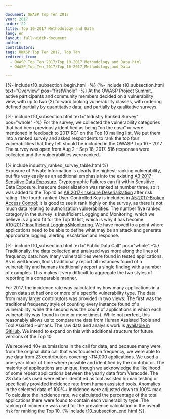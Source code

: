 ```yaml
---

document: OWASP Top Ten 2017
year: 2017
order: 22
title: Top 10-2017 Methodology and Data
lang: en
layout: full-width-document
author:
contributors:
tags: OWASP Top Ten 2017, Top Ten
redirect_from:
  - OWASP_Top_Ten_2017/Top_10-2017_Methodology_and_Data.html
  - OWASP_Top_Ten_2017/Top_10-2017_Methodology_and_Data

---
```

{%- include t10_subsection_begin.html -%}
{%- include t10_subsection.html text="Overview" pos="firstWhole" -%}
At the OWASP Project Summit, active participants and community members decided on a vulnerability view, with up to two (2) forward looking vulnerability classes, with ordering defined partially by quantitative data, and partially by qualitative surveys.

{%- include t10_subsection.html text="Industry Ranked Survey" pos="whole" -%}
For the survey, we collected the vulnerability categories that had been previously identified as being “on the cusp” or were mentioned in feedback to 2017 RC1 on the Top 10 mailing list. We put them into a ranked survey and asked respondents to rank the top four vulnerabilities that they felt should be included in the OWASP Top 10 - 2017. The survey was open from Aug 2 – Sep 18, 2017. 516 responses were collected and the vulnerabilities were ranked.<br>
<br>
{% include industry_ranked_survey_table.html %}
<br>
Exposure of Private Information is clearly the highest-ranking vulnerability, but fits very easily as an additional emphasis into the existing [A3:2017-Sensitive Data Exposure](Top_10-2017_A3-Sensitive_Data_Exposure.md). Cryptographic Failures can fit within Sensitive Data Exposure. Insecure deserialization was ranked at number three, so it was added to the Top 10 as [A8:2017-Insecure Deserialization](Top_10-2017_A8-Insecure_Deserialization.md) after risk rating. The fourth ranked User-Controlled Key is included in [A5:2017-Broken Access Control](Top_10-2017_A5-Broken_Access_Control.md); it is good to see it rank highly on the survey, as there is not much data relating to authorization vulnerabilities. The number five ranked category in the survey is Insufficient Logging and Monitoring, which we believe is a good fit for the Top 10 list, which is why it has become [A10:2017-Insufficient Logging&Monitoring](Top_10-2017_A10-Insufficient_Logging%2526Monitoring.md). We have moved to a point where applications need to be able to define what may be an attack and generate appropriate logging, alerting, escalation and response. 

{%- include t10_subsection.html text="Public Data Call" pos="whole" -%}
Traditionally, the data collected and analyzed was more along the lines of frequency data: how many vulnerabilities were found in tested applications. As is well known, tools traditionally report all instances found of a vulnerability and humans traditionally report a single finding with a number of examples. This makes it very difficult to aggregate the two styles of reporting in a comparable manner.<br>

For 2017, the incidence rate was calculated by how many applications in a given data set had one or more of a specific vulnerability type. The data from many larger contributors was provided in two views. The first was the traditional frequency style of counting every instance found of a vulnerability, while the second was the count of applications in which each vulnerability was found in (one or more times). While not perfect, this reasonably allows us to compare the data from Human Assisted Tools and Tool Assisted Humans. The raw data and analysis work is [available in GitHub](https://github.com/OWASP/Top10/tree/master/2017/datacall). We intend to expand on this with additional structure for future versions of the Top 10.<br>

We received 40+ submissions in the call for data, and because many were from the original data call that was focused on frequency, we were able to use data from 23 contributors covering ~114,000 applications. We used a one-year block of time where possible and identified by the contributor. The majority of applications are unique, though we acknowledge the likelihood of some repeat applications between the yearly data from Veracode. The 23 data sets used were either identified as tool assisted human testing or specifically provided incidence rate from human assisted tools. Anomalies in the selected data of 100%+ incidence were adjusted down to 100% max. To calculate the incidence rate, we calculated the percentage of the total applications there were found to contain each vulnerability type. The ranking of incidence was used for the prevalence calculation in the overall risk for ranking the Top 10.
{% include t10_subsection_end.html %}